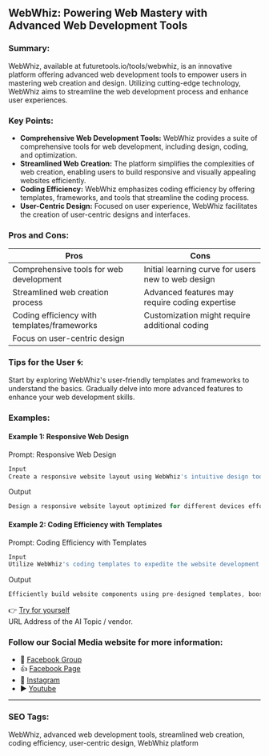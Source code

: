 ## WebWhiz: Powering Web Mastery with Advanced Web Development Tools

### Summary:
WebWhiz, available at futuretools.io/tools/webwhiz, is an innovative platform offering advanced web development tools to empower users in mastering web creation and design. Utilizing cutting-edge technology, WebWhiz aims to streamline the web development process and enhance user experiences.

### Key Points:
- **Comprehensive Web Development Tools:** WebWhiz provides a suite of comprehensive tools for web development, including design, coding, and optimization.
- **Streamlined Web Creation:** The platform simplifies the complexities of web creation, enabling users to build responsive and visually appealing websites efficiently.
- **Coding Efficiency:** WebWhiz emphasizes coding efficiency by offering templates, frameworks, and tools that streamline the coding process.
- **User-Centric Design:** Focused on user experience, WebWhiz facilitates the creation of user-centric designs and interfaces.

### Pros and Cons:

| Pros                                      | Cons                                               |
|-------------------------------------------|-----------------------------------------------------|
| Comprehensive tools for web development   | Initial learning curve for users new to web design  |
| Streamlined web creation process          | Advanced features may require coding expertise       |
| Coding efficiency with templates/frameworks| Customization might require additional coding       |
| Focus on user-centric design              |                                                    |

### Tips for the User 🌀:
Start by exploring WebWhiz's user-friendly templates and frameworks to understand the basics. Gradually delve into more advanced features to enhance your web development skills.

### Examples:

#### Example 1: Responsive Web Design
Prompt: Responsive Web Design
```dart
Input
Create a responsive website layout using WebWhiz's intuitive design tools for various devices.
```
Output
```dart
Design a responsive website layout optimized for different devices effortlessly with WebWhiz.
```

#### Example 2: Coding Efficiency with Templates
Prompt: Coding Efficiency with Templates
```dart
Input
Utilize WebWhiz's coding templates to expedite the website development process.
```
Output
```dart
Efficiently build website components using pre-designed templates, boosting coding productivity.
```

👉 [Try for yourself](https://www.futuretools.io/tools/webwhiz)  
URL Address of the AI Topic / vendor.

### Follow our Social Media website for more information:

- 📘 <a href="https://www.facebook.com/groups/trionxai" target="_blank">Facebook Group</a>
- 👍 <a href="https://www.facebook.com/ai.trionxai" target="_blank">Facebook Page</a>
- 📸 <a href="https://www.instagram.com/trionxai/" target="_blank">Instagram</a>
- ▶️ <a href="https://www.youtube.com/@robotdocs/" target="_blank">Youtube</a>

<hr>

### SEO Tags:
WebWhiz, advanced web development tools, streamlined web creation, coding efficiency, user-centric design, WebWhiz platform